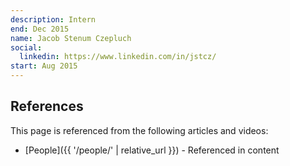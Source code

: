```yaml
---
description: Intern
end: Dec 2015
name: Jacob Stenum Czepluch
social:
  linkedin: https://www.linkedin.com/in/jstcz/
start: Aug 2015
---
```


## References

This page is referenced from the following articles and videos:

- [People]({{ '/people/' | relative_url }}) - Referenced in content